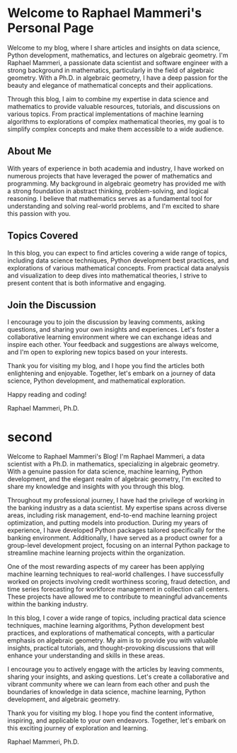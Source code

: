 # Welcome to Raphael Mammeri's Personal Page
Welcome to my blog, where I share articles and insights on data science, Python development, mathematics, and lectures on algebraic geometry. I'm Raphael Mammeri, a passionate data scientist and software engineer with a strong background in mathematics, particularly in the field of algebraic geometry. With a Ph.D. in algebraic geometry, I have a deep passion for the beauty and elegance of mathematical concepts and their applications.

Through this blog, I aim to combine my expertise in data science and mathematics to provide valuable resources, tutorials, and discussions on various topics. From practical implementations of machine learning algorithms to explorations of complex mathematical theories, my goal is to simplify complex concepts and make them accessible to a wide audience.

## About Me

With years of experience in both academia and industry, I have worked on numerous projects that have leveraged the power of mathematics and programming. My background in algebraic geometry has provided me with a strong foundation in abstract thinking, problem-solving, and logical reasoning. I believe that mathematics serves as a fundamental tool for understanding and solving real-world problems, and I'm excited to share this passion with you.

## Topics Covered

In this blog, you can expect to find articles covering a wide range of topics, including data science techniques, Python development best practices, and explorations of various mathematical concepts. From practical data analysis and visualization to deep dives into mathematical theories, I strive to present content that is both informative and engaging.

## Join the Discussion

I encourage you to join the discussion by leaving comments, asking questions, and sharing your own insights and experiences. Let's foster a collaborative learning environment where we can exchange ideas and inspire each other. Your feedback and suggestions are always welcome, and I'm open to exploring new topics based on your interests.

Thank you for visiting my blog, and I hope you find the articles both enlightening and enjoyable. Together, let's embark on a journey of data science, Python development, and mathematical exploration.

Happy reading and coding!

Raphael Mammeri, Ph.D.

# second
Welcome to Raphael Mammeri's Blog! I'm Raphael Mammeri, a data scientist with a Ph.D. in mathematics, specializing in algebraic geometry. With a genuine passion for data science, machine learning, Python development, and the elegant realm of algebraic geometry, I'm excited to share my knowledge and insights with you through this blog.

Throughout my professional journey, I have had the privilege of working in the banking industry as a data scientist. My expertise spans across diverse areas, including risk management, end-to-end machine learning project optimization, and putting models into production. During my years of experience, I have developed Python packages tailored specifically for the banking environment. Additionally, I have served as a product owner for a group-level development project, focusing on an internal Python package to streamline machine learning projects within the organization.

One of the most rewarding aspects of my career has been applying machine learning techniques to real-world challenges. I have successfully worked on projects involving credit worthiness scoring, fraud detection, and time series forecasting for workforce management in collection call centers. These projects have allowed me to contribute to meaningful advancements within the banking industry.

In this blog, I cover a wide range of topics, including practical data science techniques, machine learning algorithms, Python development best practices, and explorations of mathematical concepts, with a particular emphasis on algebraic geometry. My aim is to provide you with valuable insights, practical tutorials, and thought-provoking discussions that will enhance your understanding and skills in these areas.

I encourage you to actively engage with the articles by leaving comments, sharing your insights, and asking questions. Let's create a collaborative and vibrant community where we can learn from each other and push the boundaries of knowledge in data science, machine learning, Python development, and algebraic geometry.

Thank you for visiting my blog. I hope you find the content informative, inspiring, and applicable to your own endeavors. Together, let's embark on this exciting journey of exploration and learning.

Raphael Mammeri, Ph.D.